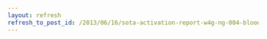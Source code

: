 ```yaml
---
layout: refresh
refresh_to_post_id: /2013/06/16/sota-activation-report-w4g-ng-004-blood-mountain
---
```

